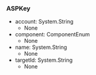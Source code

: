 ### ASPKey
- account: System.String
  - None
- component: ComponentEnum
  - None
- name: System.String
  - None
- targetId: System.String
  - None
